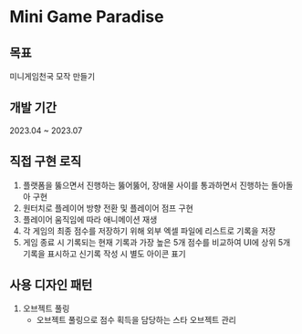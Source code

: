 # Mini Game Paradise

## 목표
미니게임천국 모작 만들기
## 개발 기간
2023.04 ~ 2023.07
## 직접 구현 로직
1. 플랫폼을 뚫으면서 진행하는 뚫어뚫어, 장애물 사이를 통과하면서 진행하는 돌아돌아 구현
2. 원터치로 플레이어 방향 전환 및 플레이어 점프 구현
3. 플레이어 움직임에 따라 애니메이션 재생
4. 각 게임의 최종 점수를 저장하기 위해 외부 엑셀 파일에 리스트로 기록을 저장
5. 게임 종료 시 기록되는 현재 기록과 가장 높은 5개 점수를 비교하여 UI에 상위 5개 기록을 표시하고 신기록 작성 시 별도 아이콘 표기
## 사용 디자인 패턴
1. 오브젝트 풀링
   - 오브젝트 풀링으로 점수 획득을 담당하는 스타 오브젝트 관리
